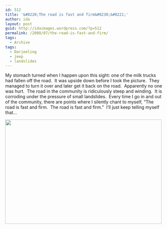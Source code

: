 ```yaml
---
id: 512
title: '&#8220;The road is fast and firm&#8230;&#8221;'
author: ida
layout: post
guid: http://idaimages.wordpress.com/?p=512
permalink: /2008/07/the-road-is-fast-and-firm/
tags:
  - Archive
tags:
  - Darjeeling
  - jeep
  - landslides
---
```

My stomach turned when I happen upon this sight: one of the milk trucks had fallen off the road.  It was upside down before I took the picture.  They managed to turn it over and later get it back on the road.  Apparently no one was hurt.  The road in the community is ridiculously steep and winding.  It is corroding under the pressure of small landslides.  Every time I go in and out of the community, there are points where I silently chant to myself, “The road is fast and firm.  The road is fast and firm.”  I’ll just keep telling myself that&#8230;

[<img class="alignnone size-full wp-image-513" src="http://idaimages.files.wordpress.com/2008/07/08-07-01vehicle12.jpg" alt="" width="500" height="333" />][1]

 [1]: http://idaimages.files.wordpress.com/2008/07/08-07-01vehicle12.jpg